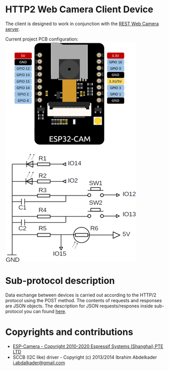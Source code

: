 # HTTP2 Web Camera Client Device
The client is designed to work in conjunction with the [REST Web Camera server](https://github.com/iLya2IK/wcwebcamserver).

Current project PCB configuration:
![alt text](https://github.com/iLya2IK/webcamdevice/blob/main/webcamdevicesample.png?raw=true)

# Sub-protocol description
Data exchange between devices is carried out according to the HTTP/2 protocol using the POST method. The contents of requests and responses are JSON objects. The description for JSON requests/respones inside sub-protocol you can found [here](https://github.com/iLya2IK/wcwebcamserver/wiki).

# Copyrights and contributions
* [ESP-Camera - Copyright 2010-2020 Espressif Systems (Shanghai) PTE LTD](https://github.com/espressif/esp32-camera)
* SCCB (I2C like) driver - Copyright (c) 2013/2014 Ibrahim Abdelkader <i.abdalkader@gmail.com>
